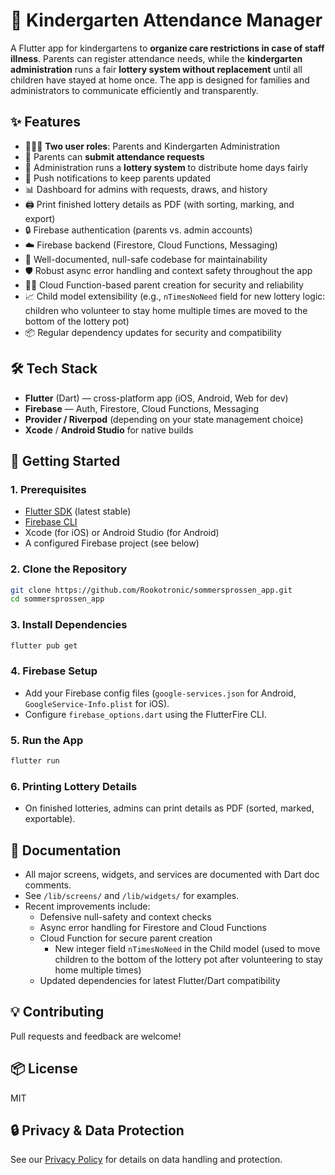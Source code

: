 # 🏫 Kindergarten Attendance Manager

A Flutter app for kindergartens to **organize care restrictions in case of staff illness**.
Parents can register attendance needs, while the **kindergarten administration** runs a fair **lottery system without replacement** until all children have stayed at home once.
The app is designed for families and administrators to communicate efficiently and transparently.

## ✨ Features
- 👩‍👩‍👧 **Two user roles**: Parents and Kindergarten Administration
- 📅 Parents can **submit attendance requests**
- 🎲 Administration runs a **lottery system** to distribute home days fairly
- 🔔 Push notifications to keep parents updated
- 📊 Dashboard for admins with requests, draws, and history
- 🖨️ Print finished lottery details as PDF (with sorting, marking, and export)
- 🔒 Firebase authentication (parents vs. admin accounts)
- ☁️ Firebase backend (Firestore, Cloud Functions, Messaging)
- 📝 Well-documented, null-safe codebase for maintainability
- 🛡️ Robust async error handling and context safety throughout the app
- 🧑‍💻 Cloud Function-based parent creation for security and reliability
- 📈 Child model extensibility (e.g., `nTimesNoNeed` field for new lottery logic: children who volunteer to stay home multiple times are moved to the bottom of the lottery pot)
- 📦 Regular dependency updates for security and compatibility

## 🛠️ Tech Stack
- **Flutter** (Dart) — cross-platform app (iOS, Android, Web for dev)
- **Firebase** — Auth, Firestore, Cloud Functions, Messaging
- **Provider / Riverpod** (depending on your state management choice)
- **Xcode** / **Android Studio** for native builds

## 🚀 Getting Started

### 1. Prerequisites
- [Flutter SDK](https://docs.flutter.dev/get-started/install) (latest stable)
- [Firebase CLI](https://firebase.google.com/docs/cli)
- Xcode (for iOS) or Android Studio (for Android)
- A configured Firebase project (see below)

### 2. Clone the Repository
```bash
git clone https://github.com/Rookotronic/sommersprossen_app.git
cd sommersprossen_app
```

### 3. Install Dependencies
```bash
flutter pub get
```

### 4. Firebase Setup
- Add your Firebase config files (`google-services.json` for Android, `GoogleService-Info.plist` for iOS).
- Configure `firebase_options.dart` using the FlutterFire CLI.

### 5. Run the App
```bash
flutter run
```

### 6. Printing Lottery Details
- On finished lotteries, admins can print details as PDF (sorted, marked, exportable).

## 📄 Documentation
- All major screens, widgets, and services are documented with Dart doc comments.
- See `/lib/screens/` and `/lib/widgets/` for examples.
- Recent improvements include:
	- Defensive null-safety and context checks
	- Async error handling for Firestore and Cloud Functions
	- Cloud Function for secure parent creation
		- New integer field `nTimesNoNeed` in the Child model (used to move children to the bottom of the lottery pot after volunteering to stay home multiple times)
	- Updated dependencies for latest Flutter/Dart compatibility

## 💡 Contributing
Pull requests and feedback are welcome!

## 📦 License
MIT

## 🔒 Privacy & Data Protection
See our [Privacy Policy](https://rookotronic.github.io/sommersprossen_app/privacy.html) for details on data handling and protection.